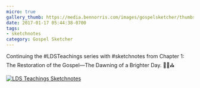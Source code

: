 ```yaml
---
micro: true
gallery_thumb: https://media.bennorris.com/images/gospelsketcher/thumbs/hinckley-teachings-1.jpg
date: 2017-01-17 05:44:38-0700
tags:
- sketchnotes
category: Gospel Sketcher
---
```


Continuing the #LDSTeachings series with #sketchnotes from Chapter 1: The Restoration of the Gospel—The Dawning of a Brighter Day. ✍🏼⛪️

[![LDS Teachings Sketchnotes](https://media.bennorris.com/images/gospelsketcher/general/hinckley-teachings-1.jpg)](https://media.bennorris.com/images/gospelsketcher/general/hinckley-teachings-1.jpg)
